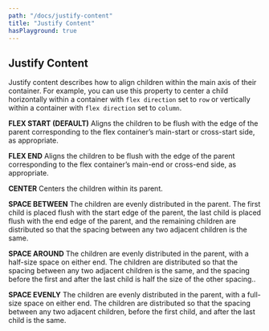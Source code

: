 ```yaml
---
path: "/docs/justify-content"
title: "Justify Content"
hasPlayground: true
---
```


## Justify Content

Justify content describes how to align children within the main axis of their
container. For example, you can use this property to center a child horizontally
within a container with `flex direction` set to `row` or vertically within a
container with `flex direction` set to `column`.

**FLEX START (DEFAULT)** Aligns the children to be flush with the edge of the
parent corresponding to the flex container’s main-start or cross-start side, as
appropriate.

**FLEX END** Aligns the children to be flush with the edge of the parent
corresponding to the flex container’s main-end or cross-end side, as
appropriate.

**CENTER** Centers the children within its parent.

**SPACE BETWEEN** The children are evenly distributed in the parent. The first
child is placed flush with the start edge of the parent, the last child is
placed flush with the end edge of the parent, and the remaining children are
distributed so that the spacing between any two adjacent children is the same.

**SPACE AROUND** The children are evenly distributed in the parent, with a
half-size space on either end. The children are distributed so that the spacing
between any two adjacent children is the same, and the spacing before the first
and after the last child is half the size of the other spacing..

**SPACE EVENLY** The children are evenly distributed in the parent, with a
full-size space on either end. The children are distributed so that the spacing
between any two adjacent children, before the first child, and after the last
child is the same.

<controls prop="justifyContent"></controls>
